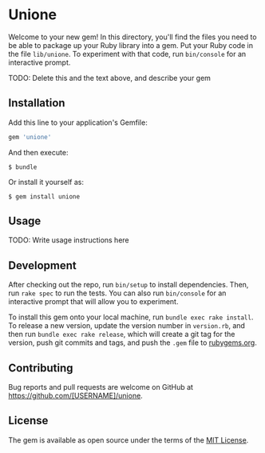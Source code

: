 # Unione

Welcome to your new gem! In this directory, you'll find the files you need to be able to package up your Ruby library into a gem. Put your Ruby code in the file `lib/unione`. To experiment with that code, run `bin/console` for an interactive prompt.

TODO: Delete this and the text above, and describe your gem

## Installation

Add this line to your application's Gemfile:

```ruby
gem 'unione'
```

And then execute:

    $ bundle

Or install it yourself as:

    $ gem install unione

## Usage

TODO: Write usage instructions here

## Development

After checking out the repo, run `bin/setup` to install dependencies. Then, run `rake spec` to run the tests. You can also run `bin/console` for an interactive prompt that will allow you to experiment.

To install this gem onto your local machine, run `bundle exec rake install`. To release a new version, update the version number in `version.rb`, and then run `bundle exec rake release`, which will create a git tag for the version, push git commits and tags, and push the `.gem` file to [rubygems.org](https://rubygems.org).

## Contributing

Bug reports and pull requests are welcome on GitHub at https://github.com/[USERNAME]/unione.

## License

The gem is available as open source under the terms of the [MIT License](https://opensource.org/licenses/MIT).
